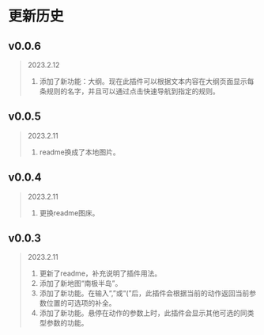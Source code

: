 # 更新历史

## v0.0.6
> 2023.2.12
>1. 添加了新功能：大纲。现在此插件可以根据文本内容在大纲页面显示每条规则的名字，并且可以通过点击快速导航到指定的规则。

## v0.0.5
> 2023.2.11
>1. readme换成了本地图片。

## v0.0.4
> 2023.2.11
>1. 更换readme图床。

## v0.0.3
> 2023.2.11
>1. 更新了readme，补充说明了插件用法。
>2. 添加了新地图“南极半岛”。
>3. 添加了新功能。在输入“,”或“(”后，此插件会根据当前的动作返回当前参数位置的可选项的补全。
>3. 添加了新功能。悬停在动作的参数上时，此插件会显示其他可选的同类型参数的功能。